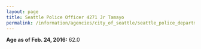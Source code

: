 ```yaml
---
layout: page
title: Seattle Police Officer 4271 Jr Tamayo
permalink: /information/agencies/city_of_seattle/seattle_police_department/copbook/4271/
---
```


**Age as of Feb. 24, 2016:** 62.0
